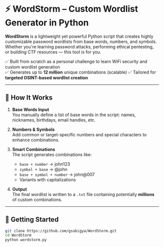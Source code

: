 # ⚡ WordStorm – Custom Wordlist Generator in Python

**WordStorm** is a lightweight yet powerful Python script that creates highly customizable password wordlists from base words, numbers, and symbols. Whether you're learning password attacks, performing ethical pentesting, or building CTF resources — this tool is for you.

✅ Built from scratch as a personal challenge to learn WiFi security and custom wordlist generation  
✅ Generates up to **12 million** unique combinations (scalable)
✅ Tailored for **targeted OSINT-based wordlist creation**

---

## 🔧 How It Works

1. **Base Words Input**  
   You manually define a list of base words in the script: names, nicknames, birthdays, email handles, etc.

2. **Numbers & Symbols**  
   Add common or target-specific numbers and special characters to enhance combinations.

3. **Smart Combinations**  
   The script generates combinations like:
   - `base + number` → john123
   - `symbol + base` → @john
   - `base + symbol + number` → john@007
   - Variants with capitalizations

4. **Output**  
   The final wordlist is written to a `.txt` file containing potentially **millions** of custom combinations.

---

## 🚀 Getting Started

```bash
git clone https://github.com/gsubigya/WordStorm.git
cd WordStorm
python wordstorm.py
